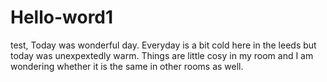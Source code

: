 # Hello-word1
test,
Today was wonderful day. Everyday is a bit cold here in the leeds but today was unexpextedly warm.
Things are little cosy in my room and I am wondering whether it is the same in other rooms as well.
